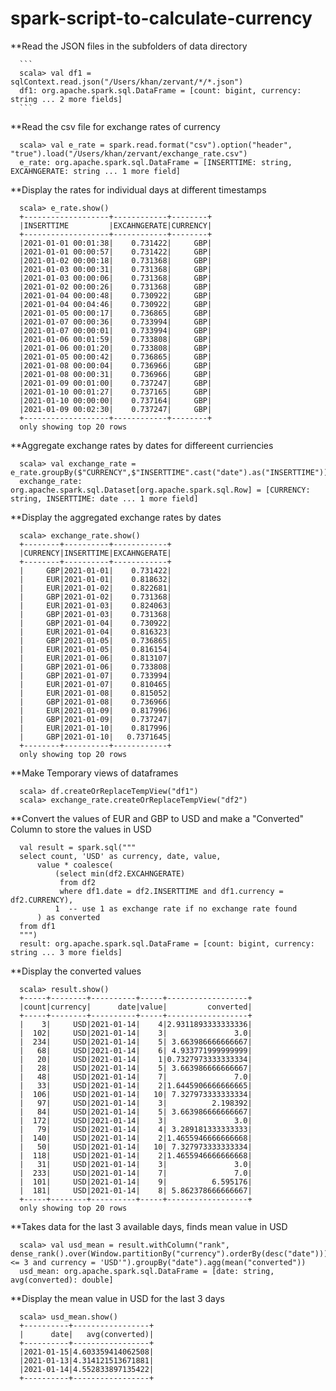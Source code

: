 # spark-script-to-calculate-currency

**Read the JSON files in the subfolders of data directory

      ```
      scala> val df1 = sqlContext.read.json("/Users/khan/zervant/*/*.json")
      df1: org.apache.spark.sql.DataFrame = [count: bigint, currency: string ... 2 more fields]
      ```

**Read the csv file for exchange rates of currency

      scala> val e_rate = spark.read.format("csv").option("header", "true").load("/Users/khan/zervant/exchange_rate.csv")
      e_rate: org.apache.spark.sql.DataFrame = [INSERTTIME: string, EXCAHNGERATE: string ... 1 more field]
      
**Display the rates for individual days at different timestamps

      scala> e_rate.show()
      +-------------------+------------+--------+
      |INSERTTIME         |EXCAHNGERATE|CURRENCY|
      +-------------------+------------+--------+
      |2021-01-01 00:01:38|    0.731422|     GBP|
      |2021-01-01 00:00:57|    0.731422|     GBP|
      |2021-01-02 00:00:18|    0.731368|     GBP|
      |2021-01-03 00:00:31|    0.731368|     GBP|
      |2021-01-03 00:00:06|    0.731368|     GBP|
      |2021-01-02 00:00:26|    0.731368|     GBP|
      |2021-01-04 00:00:48|    0.730922|     GBP|
      |2021-01-04 00:04:46|    0.730922|     GBP|
      |2021-01-05 00:00:17|    0.736865|     GBP|
      |2021-01-07 00:00:36|    0.733994|     GBP|
      |2021-01-07 00:00:01|    0.733994|     GBP|
      |2021-01-06 00:01:59|    0.733808|     GBP|
      |2021-01-06 00:01:20|    0.733808|     GBP|
      |2021-01-05 00:00:42|    0.736865|     GBP|
      |2021-01-08 00:00:04|    0.736966|     GBP|
      |2021-01-08 00:00:31|    0.736966|     GBP|
      |2021-01-09 00:01:00|    0.737247|     GBP|
      |2021-01-10 00:01:27|    0.737165|     GBP|
      |2021-01-10 00:00:00|    0.737164|     GBP|
      |2021-01-09 00:02:30|    0.737247|     GBP|
      +-------------------+------------+--------+
      only showing top 20 rows
      
**Aggregate exchange rates by dates for differeent curriencies

      scala> val exchange_rate = e_rate.groupBy($"CURRENCY",$"INSERTTIME".cast("date").as("INSERTTIME")).agg(mean("EXCAHNGERATE").alias("EXCAHNGERATE")).orderBy("INSERTTIME")
      exchange_rate: org.apache.spark.sql.Dataset[org.apache.spark.sql.Row] = [CURRENCY: string, INSERTTIME: date ... 1 more field]
  
**Display the aggregated exchange rates by dates

      scala> exchange_rate.show()
      +--------+----------+------------+
      |CURRENCY|INSERTTIME|EXCAHNGERATE|
      +--------+----------+------------+
      |     GBP|2021-01-01|    0.731422|
      |     EUR|2021-01-01|    0.818632|
      |     EUR|2021-01-02|    0.822681|
      |     GBP|2021-01-02|    0.731368|
      |     EUR|2021-01-03|    0.824063|
      |     GBP|2021-01-03|    0.731368|
      |     GBP|2021-01-04|    0.730922|
      |     EUR|2021-01-04|    0.816323|
      |     GBP|2021-01-05|    0.736865|
      |     EUR|2021-01-05|    0.816154|
      |     EUR|2021-01-06|    0.813107|
      |     GBP|2021-01-06|    0.733808|
      |     GBP|2021-01-07|    0.733994|
      |     EUR|2021-01-07|    0.810465|
      |     EUR|2021-01-08|    0.815052|
      |     GBP|2021-01-08|    0.736966|
      |     EUR|2021-01-09|    0.817996|
      |     GBP|2021-01-09|    0.737247|
      |     EUR|2021-01-10|    0.817996|
      |     GBP|2021-01-10|   0.7371645|
      +--------+----------+------------+
      only showing top 20 rows
 
**Make Temporary views of dataframes

      scala> df.createOrReplaceTempView("df1")
      scala> exchange_rate.createOrReplaceTempView("df2")
      
**Convert the values of EUR and GBP to USD and make a "Converted" Column to store the values in USD

      val result = spark.sql("""
      select count, 'USD' as currency, date, value,
          value * coalesce(
              (select min(df2.EXCAHNGERATE)
               from df2
               where df1.date = df2.INSERTTIME and df1.currency = df2.CURRENCY),
              1  -- use 1 as exchange rate if no exchange rate found
          ) as converted
      from df1
      """)
      result: org.apache.spark.sql.DataFrame = [count: bigint, currency: string ... 3 more fields]
 
 **Display the converted values
 
      scala> result.show()
      +-----+--------+----------+-----+------------------+
      |count|currency|      date|value|         converted|
      +-----+--------+----------+-----+------------------+
      |    3|     USD|2021-01-14|    4|2.9311893333333336|
      |  102|     USD|2021-01-14|    3|               3.0|
      |  234|     USD|2021-01-14|    5| 3.663986666666667|
      |   68|     USD|2021-01-14|    6| 4.933771999999999|
      |   20|     USD|2021-01-14|    1|0.7327973333333334|
      |   28|     USD|2021-01-14|    5| 3.663986666666667|
      |   48|     USD|2021-01-14|    7|               7.0|
      |   33|     USD|2021-01-14|    2|1.6445906666666665|
      |  106|     USD|2021-01-14|   10| 7.327973333333334|
      |   97|     USD|2021-01-14|    3|          2.198392|
      |   84|     USD|2021-01-14|    5| 3.663986666666667|
      |  172|     USD|2021-01-14|    3|               3.0|
      |   79|     USD|2021-01-14|    4| 3.289181333333333|
      |  140|     USD|2021-01-14|    2|1.4655946666666668|
      |   50|     USD|2021-01-14|   10| 7.327973333333334|
      |  118|     USD|2021-01-14|    2|1.4655946666666668|
      |   31|     USD|2021-01-14|    3|               3.0|
      |  233|     USD|2021-01-14|    7|               7.0|
      |  101|     USD|2021-01-14|    9|          6.595176|
      |  181|     USD|2021-01-14|    8| 5.862378666666667|
      +-----+--------+----------+-----+------------------+
      only showing top 20 rows
      
 **Takes data for the last 3 available days, finds mean value in USD
 
      scala> val usd_mean = result.withColumn("rank", dense_rank().over(Window.partitionBy("currency").orderBy(desc("date")))).filter("rank <= 3 and currency = 'USD'").groupBy("date").agg(mean("converted"))
      usd_mean: org.apache.spark.sql.DataFrame = [date: string, avg(converted): double]
  
 **Display the mean value in USD for the last 3 days
 
      scala> usd_mean.show()
      +----------+-----------------+
      |      date|   avg(converted)|
      +----------+-----------------+
      |2021-01-15|4.603359414062508|
      |2021-01-13|4.314121513671881|
      |2021-01-14|4.552833897135422|
      +----------+-----------------+
      
      
      
      

